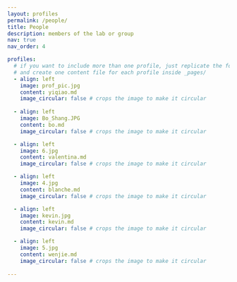 ```yaml
---
layout: profiles
permalink: /people/
title: People
description: members of the lab or group
nav: true
nav_order: 4

profiles:
  # if you want to include more than one profile, just replicate the following block
  # and create one content file for each profile inside _pages/
  - align: left
    image: prof_pic.jpg
    content: yiqiao.md
    image_circular: false # crops the image to make it circular
    
  - align: left
    image: Bo_Shang.JPG
    content: bo.md
    image_circular: false # crops the image to make it circular

  - align: left
    image: 6.jpg
    content: valentina.md
    image_circular: false # crops the image to make it circular

  - align: left
    image: 4.jpg
    content: blanche.md
    image_circular: false # crops the image to make it circular

  - align: left
    image: kevin.jpg
    content: kevin.md
    image_circular: false # crops the image to make it circular

  - align: left
    image: 5.jpg
    content: wenjie.md
    image_circular: false # crops the image to make it circular
    
---
```

